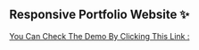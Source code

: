 ## Responsive Portfolio Website ✨


[You Can Check The Demo By Clicking This Link : ](https://react-video-tube-website.vercel.app/)

